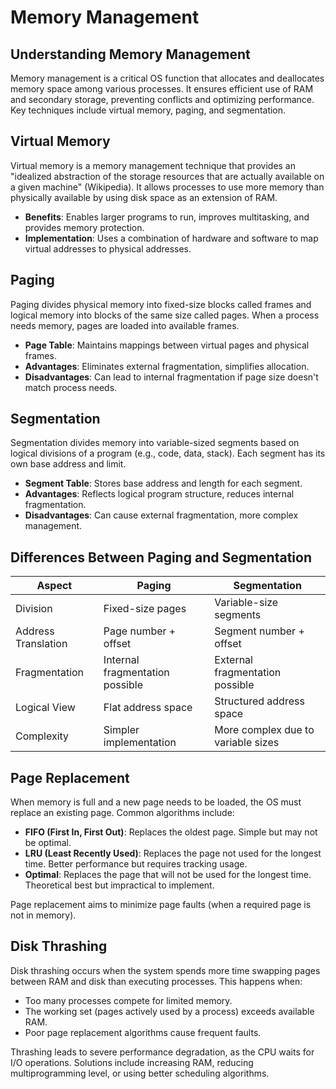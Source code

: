 # Memory Management

## Understanding Memory Management

Memory management is a critical OS function that allocates and deallocates memory space among various processes. It ensures efficient use of RAM and secondary storage, preventing conflicts and optimizing performance. Key techniques include virtual memory, paging, and segmentation.

## Virtual Memory

Virtual memory is a memory management technique that provides an "idealized abstraction of the storage resources that are actually available on a given machine" (Wikipedia). It allows processes to use more memory than physically available by using disk space as an extension of RAM.

- **Benefits**: Enables larger programs to run, improves multitasking, and provides memory protection.
- **Implementation**: Uses a combination of hardware and software to map virtual addresses to physical addresses.

## Paging

Paging divides physical memory into fixed-size blocks called frames and logical memory into blocks of the same size called pages. When a process needs memory, pages are loaded into available frames.

- **Page Table**: Maintains mappings between virtual pages and physical frames.
- **Advantages**: Eliminates external fragmentation, simplifies allocation.
- **Disadvantages**: Can lead to internal fragmentation if page size doesn't match process needs.

## Segmentation

Segmentation divides memory into variable-sized segments based on logical divisions of a program (e.g., code, data, stack). Each segment has its own base address and limit.

- **Segment Table**: Stores base address and length for each segment.
- **Advantages**: Reflects logical program structure, reduces internal fragmentation.
- **Disadvantages**: Can cause external fragmentation, more complex management.

## Differences Between Paging and Segmentation

| Aspect | Paging | Segmentation |
|--------|--------|--------------|
| Division | Fixed-size pages | Variable-size segments |
| Address Translation | Page number + offset | Segment number + offset |
| Fragmentation | Internal fragmentation possible | External fragmentation possible |
| Logical View | Flat address space | Structured address space |
| Complexity | Simpler implementation | More complex due to variable sizes |

## Page Replacement

When memory is full and a new page needs to be loaded, the OS must replace an existing page. Common algorithms include:

- **FIFO (First In, First Out)**: Replaces the oldest page. Simple but may not be optimal.
- **LRU (Least Recently Used)**: Replaces the page not used for the longest time. Better performance but requires tracking usage.
- **Optimal**: Replaces the page that will not be used for the longest time. Theoretical best but impractical to implement.

Page replacement aims to minimize page faults (when a required page is not in memory).

## Disk Thrashing

Disk thrashing occurs when the system spends more time swapping pages between RAM and disk than executing processes. This happens when:

- Too many processes compete for limited memory.
- The working set (pages actively used by a process) exceeds available RAM.
- Poor page replacement algorithms cause frequent faults.

Thrashing leads to severe performance degradation, as the CPU waits for I/O operations. Solutions include increasing RAM, reducing multiprogramming level, or using better scheduling algorithms.